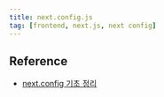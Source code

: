 ```yaml
---
title: next.config.js
tag: [frontend, next.js, next config]
---
```

## Reference
- [next.config 기초 정리](https://han-py.tistory.com/503)